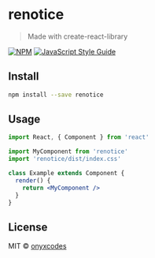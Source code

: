 # renotice

> Made with create-react-library

[![NPM](https://img.shields.io/npm/v/renotice.svg)](https://www.npmjs.com/package/renotice) [![JavaScript Style Guide](https://img.shields.io/badge/code_style-standard-brightgreen.svg)](https://standardjs.com)

## Install

```bash
npm install --save renotice
```

## Usage

```jsx
import React, { Component } from 'react'

import MyComponent from 'renotice'
import 'renotice/dist/index.css'

class Example extends Component {
  render() {
    return <MyComponent />
  }
}
```

## License

MIT © [onyxcodes](https://github.com/onyxcodes)
